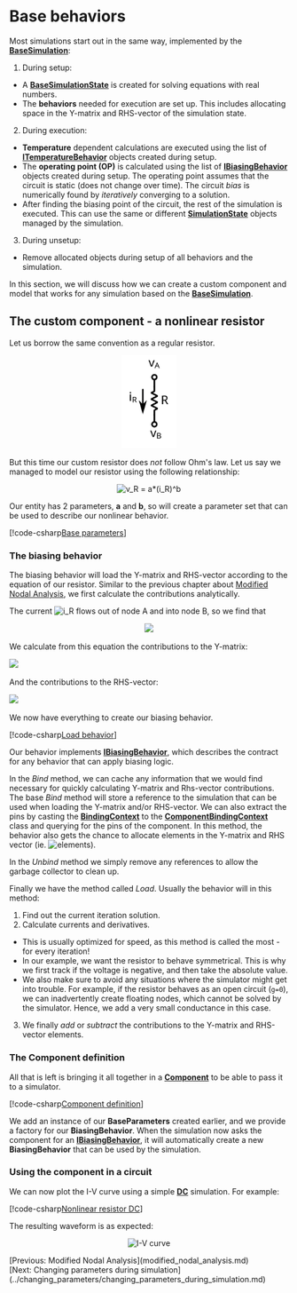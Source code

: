 # Base behaviors

Most simulations start out in the same way, implemented by the **[BaseSimulation](xref:SpiceSharp.Simulations.BaseSimulation)**:
1. During setup:
  - A **[BaseSimulationState](xref:SpiceSharp.Simulations.BaseSimulationState)** is created for solving equations with real numbers.
  - The **behaviors** needed for execution are set up. This includes allocating space in the Y-matrix and RHS-vector of the simulation state.
2. During execution:
  - **Temperature** dependent calculations are executed using the list of  **[ITemperatureBehavior](xref:SpiceSharp.Behaviors.ITemperatureBehavior)** objects created during setup.
  - The **operating point (OP)** is calculated using the list of  **[IBiasingBehavior](xref:SpiceSharp.Behaviors.IBiasingBehavior)** objects created during setup. The operating point assumes that the circuit is static (does not change over time). The circuit *bias* is numerically found by *iteratively* converging to a solution.
  - After finding the biasing point of the circuit, the rest of the simulation is executed. This can use the same or different **[SimulationState](xref:SpiceSharp.Simulations.SimulationState)** objects managed by the simulation.
3. During unsetup:
  - Remove allocated objects during setup of all behaviors and the simulation.

In this section, we will discuss how we can create a custom component and model that works for any simulation based on the **[BaseSimulation](xref:SpiceSharp.Simulations.BaseSimulation)**.

## The custom component - a nonlinear resistor

Let us borrow the same convention as a regular resistor.

<p align="center"><img width="100px" src="images/example_circuit_mna_res.svg" alt="Resistor definition" /></p>

But this time our custom resistor does *not* follow Ohm's law. Let us say we managed to model our resistor using the following relationship:

<p align="center"><img src="https://latex.codecogs.com/svg.latex?v_R&space;=&space;a\cdot&space;(i_R)^b" alt="v_R = a*(i_R)^b" /></p>

Our entity has 2 parameters, **a** and **b**, so will create a parameter set that can be used to describe our nonlinear behavior.

[!code-csharp[Base parameters](../../SpiceSharpTest/Examples/CustomResistor/BaseParameters.cs)]

### The biasing behavior

The biasing behavior will load the Y-matrix and RHS-vector according to the equation of our resistor. Similar to the previous chapter about [Modified Nodal Analysis](modified_nodal_analysis.md), we first calculate the contributions analytically.

The current ![i_R](https://latex.codecogs.com/svg.latex?\inline&space;i_R) flows out of node A and into node B, so we find that

<p align="center"><img src="https://latex.codecogs.com/svg.latex?\begin{align*}&space;v_R&=v_A-v_B\\&space;f_A(...,v_A,...,v_B,...)&=&plus;i_R=\left(\frac{v_R}{a}\right)^{(1/b)}\\&space;f_B(...,v_A,...,v_B,...)&=-i_R=-\left(\frac{v_R}{a}\right)^{(1/b)}&space;\end{align*}" /></p>

We calculate from this equation the contributions to the Y-matrix:

<img src="https://latex.codecogs.com/svg.latex?\begin{align*}&space;Y_{A,A}&=\frac{\partial&space;f_A}{\partial&space;v_A}=\frac{1}{a}\left(\frac{v_R^{(k)}}{a}\right)^{\frac{1}{b}-1}&=&plus;g\\&space;Y_{A,B}&=\frac{\partial&space;f_A}{\partial&space;v_B}=-\frac{1}{a}\left(\frac{v_R^{(k)}}{a}\right)^{\frac{1}{b}-1}&=-g\\&space;Y_{B,A}&=\frac{\partial&space;f_B}{\partial&space;v_A}=-\frac{1}{a}\left(\frac{v_R^{(k)}}{a}\right)^{\frac{1}{b}-1}&=-g\\&space;Y_{B,B}&=\frac{\partial&space;f_B}{\partial&space;v_B}=\frac{1}{a}\left(\frac{v_R^{(k)}}{a}\right)^{\frac{1}{b}-1}&=&plus;g&space;\end{align*}" />

And the contributions to the RHS-vector:

<img src="https://latex.codecogs.com/svg.latex?\begin{align*}&space;RHS_A&space;&=&space;&plus;\left((i_R)^{(k)}-g\cdot&space;v_R^{(k)}\right)\\&space;RHS_B&space;&=&space;-\left((i_R)^{(k)}-g\cdot&space;v_R^{(k)}\right)&space;\end{align*}" />

We now have everything to create our biasing behavior.

[!code-csharp[Load behavior](../../SpiceSharpTest/Examples/CustomResistor/BiasingBehavior.cs)]

Our behavior implements **[IBiasingBehavior](xref:SpiceSharp.Behaviors.IBiasingBehavior)**, which describes the contract for any behavior that can apply biasing logic.

In the *Bind* method, we can cache any information that we would find necessary for quickly calculating Y-matrix and Rhs-vector contributions. The base *Bind* method will store a reference to the simulation that can be used when loading the Y-matrix and/or RHS-vector. We can also extract the pins by casting the **[BindingContext](xref:SpiceSharp.Behaviors.BindingContext)** to the **[ComponentBindingContext](xref:SpiceSharp.Components.ComponentBindingContext)** class and querying for the pins of the component. In this method, the behavior also gets the chance to allocate elements in the Y-matrix and RHS vector (ie. ![elements](https://latex.codecogs.com/svg.latex?\inline&space;Y_{A,A},&space;Y_{A,B},&space;Y_{B,A},&space;Y_{B,B},&space;RHS_A,&space;RHS_B)).

In the *Unbind* method we simply remove any references to allow the garbage collector to clean up.

Finally we have the method called *Load*. Usually the behavior will in this method:
1. Find out the current iteration solution.
2. Calculate currents and derivatives.
  - This is usually optimized for speed, as this method is called the most - for every iteration!
  - In our example, we want the resistor to behave symmetrical. This is why we first track if the voltage is negative, and then take the absolute value.
  - We also make sure to avoid any situations where the simulator might get into trouble. For example, if the resistor behaves as an open circuit (`g=0`), we can inadvertently create floating nodes, which cannot be solved by the simulator. Hence, we add a very small conductance in this case.
3. We finally *add* or *subtract* the contributions to the Y-matrix and RHS-vector elements.

### The Component definition

All that is left is bringing it all together in a **[Component](xref:SpiceSharp.Components.Component)** to be able to pass it to a simulator.

[!code-csharp[Component definition](../../SpiceSharpTest/Examples/CustomResistor/NonlinearResistor.cs)]

We add an instance of our **BaseParameters** created earlier, and we provide a factory for our **BiasingBehavior**. When the simulation now asks the component for an **[IBiasingBehavior](xref:SpiceSharp.Behaviors.IBiasingBehavior)**, it will automatically create a new **BiasingBehavior** that can be used by the simulation.

### Using the component in a circuit

We can now plot the I-V curve using a simple **[DC](xref:SpiceSharp.Simulations.DC)** simulation. For example:

[!code-csharp[Nonlinear resistor DC](../../SpiceSharpTest/Examples/CustomResistor/NonlinearResistorTests.cs#example_customcomponent_nonlinearresistor_test)]

The resulting waveform is as expected:

<p align="center"><img src="images/example_custommodel_nlres_graph.svg" alt="I-V curve" /></p>

<div class="pull-left">[Previous: Modified Nodal Analysis](modified_nodal_analysis.md)</div> <div class="pull-right">[Next: Changing parameters during simulation](../changing_parameters/changing_parameters_during_simulation.md)</div>
